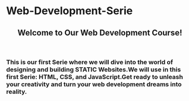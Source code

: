 # Web-Development-Serie
<h2 align="center">Welcome to Our Web Development Course!</h2> 
<br>
<h3>This is our first Serie where we will dive into the world of designing and building STATIC Websites.We will use in this first Serie: HTML, CSS, and JavaScript.Get ready to unleash your creativity and turn your web development dreams into reality.</h3>


